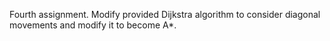 Fourth assignment.
Modify provided Dijkstra algorithm to consider diagonal movements and modify it to become A*.
